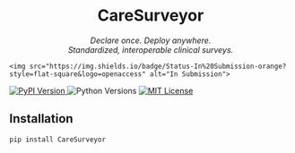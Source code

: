 <!-- CareSurveyor README -->

<p align="center">
  
</p>

<h1 align="center">CareSurveyor</h1>
<p align="center"><em>Declare once. Deploy anywhere.<br/>Standardized, interoperable clinical surveys.</em></p>

<p align="center">

  
    <img src="https://img.shields.io/badge/Status-In%20Submission-orange?style=flat-square&logo=openaccess" alt="In Submission">
  </a>

  <a href="https://pypi.org/project/CareSurveyor/">
    <img src="https://img.shields.io/pypi/v/CareSurveyor?style=flat-square" alt="PyPI Version">
  </a>

  <img src="https://img.shields.io/pypi/pyversions/CareSurveyor?style=flat-square" alt="Python Versions">
  
  <a href="https://opensource.org/licenses/MIT">
    <img src="https://img.shields.io/badge/license-MIT-blue?style=flat-square" alt="MIT License">
  </a>

</p>

## Installation

```cmd
pip install CareSurveyor
